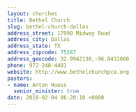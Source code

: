 ```yaml
---
layout: churches
title: Bethel Church
slug: bethel-church-dallas
address_street: 17990 Midway Road
address_city: Dallas
address_state: TX
address_zipcode: 75287
address_geocode: 32.9942130,-96.8431060
phone: 972-248-4401
website: http://www.bethelchurchpca.org
pastors:
- name: Anton Huess
  senior_minister: true
date: 2018-02-04 06:20:18 +0000
---
```

